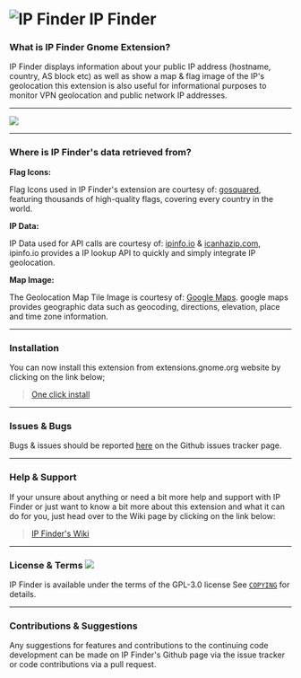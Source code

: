 # ![IP Finder](https://gitlab.com/LinxGem33/IP-Finder/raw/master/screens/ip-address3.png) IP Finder

### What is IP Finder Gnome Extension?

IP Finder displays information about your public IP address (hostname, country, AS block etc) as well as show a map & flag image of the IP's geolocation this extension is also useful for informational purposes to monitor VPN geolocation and public network IP addresses.

-----

![](https://gitlab.com/LinxGem33/IP-Finder/raw/master/screens/ipd.png)

-----

### Where is IP Finder's data retrieved from?

**Flag Icons:** 

Flag Icons used in IP Finder's extension are courtesy of: [gosquared](https://github.com/gosquared/flags), 
featuring thousands of high-quality flags, covering every country in the world.

**IP Data:** 

IP Data used for API calls are courtesy of: [ipinfo.io](http://ipinfo.io/) & [icanhazip.com](http://icanhazip.com), ipinfo.io provides a IP lookup API to quickly and simply integrate IP geolocation.

**Map Image:** 

The Geolocation Map Tile Image is courtesy of: [Google Maps](https://www.google.com/maps). google maps provides geographic data such as geocoding, directions, elevation, place and time zone information.

-----

### Installation

You can now install this extension from extensions.gnome.org website by clicking on the link below; 

> [One click install](https://extensions.gnome.org/extension/1190/ip-finder/)

-----

### Issues & Bugs

Bugs & issues should be reported [here](https://github.com/LinxGem33/IP-Finder/issues) on the Github issues tracker page.

-----

### Help & Support

If your unsure about anything or need a bit more help and support with IP Finder or just want to know a bit more about this extension and what it can do for you, just head over to the Wiki page by clicking on the link below:

> [IP Finder's Wiki](https://github.com/LinxGem33/IP-Finder/wiki)

-----

### License & Terms ![](https://gitlab.com/LinxGem33/IP-Finder/blob/master/screens/Copyleft-16.png)

IP Finder is available under the terms of the GPL-3.0 license See [`COPYING`](https://gitlab.com/LinxGem33/IP-Finder/blob/master/COPYING) for details.

----- 

### Contributions & Suggestions

Any suggestions for features and contributions to the continuing code development can be made on IP Finder's Github page via the issue tracker or code contributions via a pull request.
